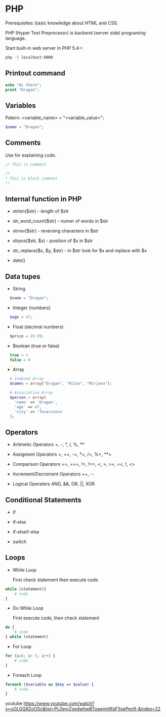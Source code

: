 # PHP

Prerequisites: basic knowledge about HTML and CSS.

PHP (Hyper Text Preprocesor) is backend (server side) programing language.

Start built-in web server in PHP 5.4+:

``` bash
php -S localhost:8000
```

## Printout command

``` php
echo "Hi there";
print "Dragan";
```

## Variables

Patern: <variable_name> = "<variable_value>";

``` php
$name = "Dragan";
```

## Comments

Use for explaining code.

```php
// This is comment

/*
* This is block commnet
*/
```

## Internal function in PHP

* strlen($str) - length of $str

* str_word_count($str) - numer of words in $str

* strrev($str) - reversing characters in $str

* strpos($str, $x) - position of $x in $str

* str_replace($x, $y, $str) - in $str look for $x and replace with $x

* date()

## Data tupes

* String

```php
  $name = "Dragan";
```

* Integer (numbers)

```php
  $age = 47;
```

* Float (decimal numbers)

```php
  $price = 25.99;
```

* Boolean (true or false)

```php
  true = 1
  false = 0
```

* Array

```php
  # Indexed Array
  $names = array("Dragan", "Milan", "Mirjana");

  # Associative Array
  $person = array(
    'name' => 'Dragan',
    'age' => 47,
    'city' => 'Tovarisevo'
  );
```

## Operators

* Aritmetic Operators
  +, -, *, /, %, **

* Assigment Operators
  =, +=, -=, *=, /=, %=, **=

* Comparison Operators
  ==, ===, !=, !==, <, >, >=, =<, !, <>

* Increment/Decrement Operators
  ++, --

* Logical Operaters
  AND, &&, OR, ||, XOR

## Conditional Statements

* if

* if-else

* if-elseif-else

* switch

## Loops

* While Loop

  First check statement then execute code

```php
while (statement){
    # code
}
```

* Do While Loop

  First execute code, then check statement

```php
do {
    # code
} while (statement)
```

* For Loop

```php
for (i=0; i< 5; i++) {
    # code
}
```

* Foreach Loop

```php
foreach ($variable as $key => $value) {
    # code...
}
```

youtube
<https://www.youtube.com/watch?v=uOLGQ9ZoOSc&list=PL0eyrZgxdwhwBToawjm9faF1ixePexft-&index=22>
